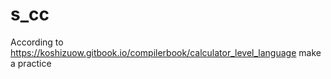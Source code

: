 # s_cc
According to <https://koshizuow.gitbook.io/compilerbook/calculator_level_language> make a practice

